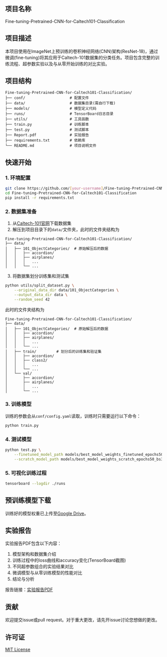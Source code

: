 ## 项目名称
Fine-tuning-Pretrained-CNN-for-Caltech101-Classification

## 项目描述
本项目使用在ImageNet上预训练的卷积神经网络(CNN)架构(ResNet-18)，通过微调(fine-tuning)将其应用于Caltech-101数据集的分类任务。项目包含完整的训练流程、超参数实验以及与从零开始训练的对比实验。

## 项目结构
```
Fine-tuning-Pretrained-CNN-for-Caltech101-Classification/
├── conf/                    # 配置文件
├── data/                    # 数据集目录(需自行下载)
├── models/                  # 模型定义代码
├── runs/                    # TensorBoard日志目录
├── utils/                   # 工具函数
├── train.py                 # 训练脚本
├── test.py                  # 测试脚本
├── Report.pdf               # 实验报告
├── requirements.txt         # 依赖库
└── README.md                # 项目说明文件
```

## 快速开始

### 1. 环境配置
```bash
git clone https://github.com/[your-username]/Fine-tuning-Pretrained-CNN-for-Caltech101-Classification.git
cd Fine-tuning-Pretrained-CNN-for-Caltech101-Classification
pip install -r requirements.txt
```

### 2. 数据集准备
1. 从[Caltech-101官网](https://data.caltech.edu/records/mzrjq-6wc02)下载数据集
2. 解压到项目目录下的`data/`文件夹，此时的文件夹结构为
```
Fine-tuning-Pretrained-CNN-for-Caltech101-Classification/
├── data/
│   ├── 101_ObjectCategories/  # 原始解压后的数据
│   │   ├── accordion/
│   │   ├── airplanes/
│   │   │   ...
│   │   └── ...
```
3. 将数据集划分训练集和测试集
```bash
python utils/split_dataset.py \
    --original_data_dir data/101_ObjectCategories \
    --output_data_dir data \
    --random_seed 42
```
此时的文件夹结构为
```
Fine-tuning-Pretrained-CNN-for-Caltech101-Classification/
├── data/
│   ├── 101_ObjectCategories/  # 原始解压后的数据
│   │   ├── accordion/
│   │   ├── airplanes/
│   │   │   ...
│   │   └── ...
│   ├── train/         # 划分后的训练集和验证集
│   │   ├── accordion/
│   │   ├── class2/
│   │   │   ...
│   │   └── ...
│   └── val/
│       ├── accordion/
│       ├── airplanes/
│       │   ...
│       └── ...
```
### 3. 训练模型
训练的参数会从``conf/config.yaml``读取，训练时只需要运行以下命令：
```bash
python train.py  
```

### 4. 测试模型
```bash
python test.py \
    --finetuned_model_path models/best_model_weights_finetuned_epochs50_bs32_lr_ft_new0.05_lr_ft_pre0.0007.pth \
    --scratch_model_path models/best_model_weights_scratch_epochs50_bs32_lr_scratch0.02.pth
```

### 5. 可视化训练过程
```bash
tensorboard --logdir ./runs
```

## 预训练模型下载
训练好的模型权重已上传至[Google Drive](https://drive.google.com/file/d/1ExSypLVLWOiR5P8a57yBIaE-Qk2hjCII/view?usp=share_link)。

## 实验报告
实验报告PDF包含以下内容：
1. 模型架构和数据集介绍
2. 训练过程中的loss曲线和accuracy变化(TensorBoard截图)
3. 不同超参数组合的实验结果对比
4. 微调模型与从零训练模型的性能对比
5. 结论与分析

报告链接：[实验报告PDF](https://drive.google.com/file/d/[your-file-id]/view)

## 贡献
欢迎提交issue或pull request。对于重大更改，请先开issue讨论您想做的更改。

## 许可证
[MIT License](LICENSE)